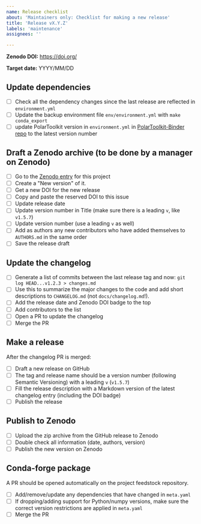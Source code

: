 ```yaml
---
name: Release checklist
about: 'Maintainers only: Checklist for making a new release'
title: 'Release vX.Y.Z'
labels: 'maintenance'
assignees: ''

---
```


**Zenodo DOI:**
https://doi.org/<ADD NEW DOI HERE>

<!-- Optional -->
**Target date:** YYYY/MM/DD

## Update dependencies

- [ ] Check all the dependency changes since the last release are  reflected in `environment.yml`
- [ ] Update the backup environment file `env/environment.yml` with `make conda_export`
- [ ] update PolarToolkit version in `environment.yml` in [PolarToolkit-Binder repo](https://github.com/mdtanker/polartoolkit-binder) to the latest version number

## Draft a Zenodo archive (to be done by a manager on Zenodo)

- [ ] Go to the [Zenodo entry](https://doi.org/10.5281/zenodo.7059091) for this project
- [ ] Create a "New version" of it.
- [ ] Get a new DOI for the new release
- [ ] Copy and paste the reserved DOI to this issue
- [ ] Update release date
- [ ] Update version number in Title (make sure there is a leading `v`, like `v1.5.7`)
- [ ] Update version number (use a leading `v` as well)
- [ ] Add as authors any new contributors who have added themselves to `AUTHORS.md` in the same order
- [ ] Save the release draft

## Update the changelog

- [ ] Generate a list of commits between the last release tag and now: `git log HEAD...v1.2.3 > changes.md`
- [ ] Use this to summarize the major changes to the code and add short descriptions to `CHANGELOG.md` (not `docs/changelog.md`!).
- [ ] Add the release date and Zenodo DOI badge to the top
- [ ] Add contributors to the list
- [ ] Open a PR to update the changelog
- [ ] Merge the PR

## Make a release

After the changelog PR is merged:

- [ ] Draft a new release on GitHub
- [ ] The tag and release name should be a version number (following Semantic Versioning) with a leading `v` (`v1.5.7`)
- [ ] Fill the release description with a Markdown version of the latest changelog entry (including the DOI badge)
- [ ] Publish the release

## Publish to Zenodo

- [ ] Upload the zip archive from the GitHub release to Zenodo
- [ ] Double check all information (date, authors, version)
- [ ] Publish the new version on Zenodo

## Conda-forge package

A PR should be opened automatically on the project feedstock repository.

- [ ] Add/remove/update any dependencies that have changed in `meta.yaml`
- [ ] If dropping/adding support for Python/numpy versions, make sure the correct version restrictions are applied in `meta.yaml`
- [ ] Merge the PR
